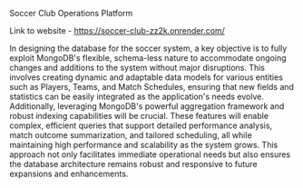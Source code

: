 Soccer Club Operations Platform

Link to website -  https://soccer-club-zz2k.onrender.com/

In designing the database for the soccer system, a key objective is to fully exploit MongoDB's flexible, schema-less nature to accommodate ongoing changes and additions to the system without major disruptions. 
This involves creating dynamic and adaptable data models for various entities such as Players, Teams, and Match Schedules, ensuring that new fields and statistics can be easily integrated as the application's needs evolve. Additionally, leveraging MongoDB's powerful aggregation framework and robust indexing capabilities will be crucial. 
These features will enable complex, efficient queries that support detailed performance analysis, match outcome summarization, and tailored scheduling, all while maintaining high performance and scalability as the system grows. This approach not only facilitates immediate operational needs but also ensures the database architecture remains robust and responsive to future expansions and enhancements.

